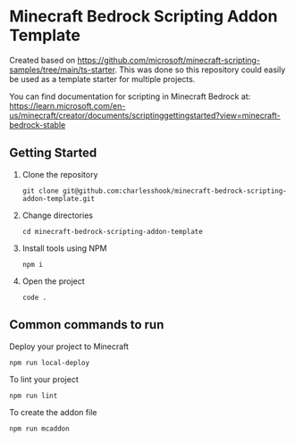 # Minecraft Bedrock Scripting Addon Template

Created based on https://github.com/microsoft/minecraft-scripting-samples/tree/main/ts-starter. This was done so this repository could easily be used as a template starter for multiple projects.

You can find documentation for scripting in Minecraft Bedrock at: https://learn.microsoft.com/en-us/minecraft/creator/documents/scriptinggettingstarted?view=minecraft-bedrock-stable

## Getting Started

1. Clone the repository

   ```
   git clone git@github.com:charlesshook/minecraft-bedrock-scripting-addon-template.git
   ```

2. Change directories

   ```
   cd minecraft-bedrock-scripting-addon-template
   ```

3. Install tools using NPM

   ```
   npm i
   ```

4. Open the project
   ```
   code .
   ```

## Common commands to run

Deploy your project to Minecraft

```
npm run local-deploy
```

To lint your project

```
npm run lint
```

To create the addon file

```
npm run mcaddon
```

